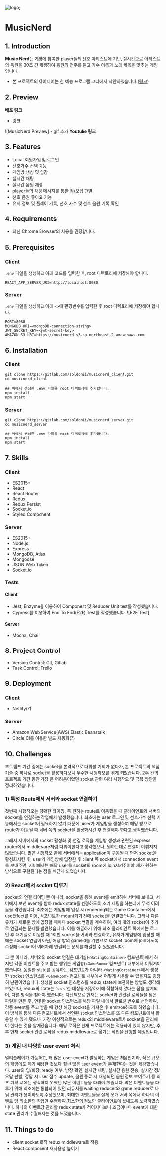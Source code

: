 ![logo](./src/assets/logo.png);

# MusicNerd

## 1. Introduction
**Music Nerd**는 게임에 참여한 player들의 선호 아티스트에 기반, 실시간으로 아티스트의 음원을 30초 간 재생하여 음원의 전주를 듣고 가수 이름과 노래 제목을 맞추는 게임입니다.
- 본 프로젝트의 아이디어는 한 예능 프로그램 코너에서 착안하였습니다.([링크](https://www.youtube.com/watch?v=b93AbJQseNk))

## 2. Preview
**배포 링크**
- 링크

![MusicNerd Preview] - gif 추가
**Youtube 링크**

## 3. Features
- Local 회원가입 및 로그인
- 선호가수 선택 기능
- 게임방 생성 및 입장
- 실시간 채팅
- 실시간 음원 재생
- player들의 채팅 메시지를 통한 정/오답 판별
- 선호 음원 좋아요 기능
- 유저 정보 및 플레이 기록, 선호 가수 및 선호 음원 기록 확인

## 4. Requirements
- 최신 Chrome Browser의 사용을 권장합니다.

## 5. Prerequisites
### Client
`.env` 파일을 생성하고 아래 코드를 입력한 후, root 디렉토리에 저장해야 합니다.

```
REACT_APP_SERVER_URI=http://localhost:8080
```

### Server
`.env` 파일을 생성하고 아래 `<>`에 환경변수를 입력한 후 root 디렉토리에 저장해야 합니다.

```
PORT=8080
MONGODB_URI=<mongoDB-connection-string>
JWT_SECRET_KEY=<jwt-secret-key>
AMAZON_S3_URI=https://musicnerd.s3.ap-northeast-2.amazonaws.com
```

## 6. Installation
### Client
```
git clone https://gitlab.com/soldonii/musicnerd_client.git
cd musicnerd_client

## 위에서 생성한 .env 파일을 root 디렉토리에 추가합니다.
npm install
npm start
```

### Server
```
git clone https://gitlab.com/soldonii/musicnerd_server.git
cd musicnerd_server

## 위에서 생성한 .env 파일을 root 디렉토리에 추가합니다.
npm install
npm start
```

## 7. Skills
### Client
- ES2015+
- React
- React Router
- Redux
- Redux Persist
- Socket.io
- Styled Component

### Server
- ES2015+
- Node.js
- Express
- MongoDB, Atlas
- Mongoose
- JSON Web Token
- Socket.io

### Tests
#### Client
- Jest, Enzyme을 이용하여 Component 및 Reducer Unit test를 작성했습니다.
- Cypress를 이용하여 End To End(E2E) Test를 작성했습니다.
![E2E Test]

#### Server
- Mocha, Chai

## 8. Project Control
- Version Control: Git, Gitlab
- Task Control: Trello

## 9. Deployment
### Client
- Netlify(?)

### Server
- Amazon Web Service(AWS) Elastic Beanstalk
- Circle CI를 이용한 빌드 자동화(?)

## 10. Challenges
부트캠프 기간 중에는 socket을 본격적으로 다뤄볼 기회가 없다가, 본 프로젝트의 핵심 기술 중 하나로 socket을 활용하다보니 무수한 시행착오를 겪게 되었습니다. 2주 간의 프로젝트 기간 동안 가장 큰 어려움이었던 socket 관련 여러 시행착오 및 극복 방안을 정리하였습니다.

### 1) 특정 Route에서 서버와 socket 연결하기
첫번째 시행착오는 정확한 타이밍, 즉 원하는 route로 이동했을 때 클라이언트와 서버의 socket을 연결하는 작업에서 발생했습니다. 최초에는 user 로그인 및 선호가수 선택 기능에서는 socket이 필요하지 않기 때문에, user가 게임방을 생성하여 해당 방으로 route가 이동될 때 서버 쪽의 socket을 활성화시킨 후 연결해야 한다고 생각했습니다.

그래서 서버에서의 socket 활성화 및 연결 로직을 게임방 생성과 관련된 express router에서 middleware처럼 다뤄야한다고 생각했으나, 원하는대로 연결이 이뤄지지 않았습니다. 많은 시행착오 끝에 서버에서는 application이 구동될 때 먼저 socket을 활성화시킨 후, user가 게임방에 입장한 후 client 쪽 socket에서 connection event를 보내주면, 서버에서는 해당 user를 socket의 room에 join시켜주어야 제가 원하는 방식으로 구현된다는 점을 깨닫게 되었습니다.

### 2) React에서 socket 다루기
socket의 연결 타이밍 뿐 아니라, socket을 통해 event를 emit하여 서버에 보내고, 서버에서 보낸 event를 받아 redux state를 변경하도록 초기 세팅을 하는데에 무척 어려움을 겪었습니다. 최초에는 게임방에 입장 시 rendering되는 Game Container에서 useEffect를 이용, 컴포넌트가 mount되기 전에 socket을 연결했습니다. 그러나 다른 유저가 새로운 방에 입장할 때마다 socket 연결을 계속하여, 여러 개의 socket이 추가로 연결되는 문제를 발견했습니다. 이를 해결하기 위해 최초 클라이언트 쪽에서는 로그인 후 대기실로 이동할 때 1회만 socket을 서버와 연결하고, 유저가 게임방에 입장할 때에는 socket 연결이 아닌, 해당 방의 gameId를 기반으로 socket room에 join하도록 수정해 socket이 여러차례 연결되는 문제를 해결할 수 있었습니다.

그 뿐 아니라, 서버와의 socket 연결은 대기실(`<WatingContainer>` 컴포넌트)에서 하지만 각종 이벤트를 주고 받는 행위는 게임방(`<GameRoom>` 컴포넌트) 내부에서 이뤄져야 했습니다. 동일한 state를 공유하는 컴포넌트가 아니라 `<WatingContainer>`에서 생성한 socket 인스턴스를 `<GameRoom>` 컴포넌트 내부에서 어떻게 사용할 수 있을지도 굉장히 난관이었습니다. 생성한 socket 인스턴스를 redux state에 보관하는 방법도 생각해보았으나, redux의 state는 '~~~'한 대상을 저장하기에 적합하지 않다는 점을 알게되어, 다른 방식을 찾아야 했습니다. 차선책으로 현재는 socket과 관련된 로직들을 담은 파일을 만든 후, 연결한 socket 인스턴스를 해당 파일 내에서 글로벌 변수로 선언하여, 각종 event를 주고 받을 때 항상 해당 socket을 가져온 후 emit/on하도록 하였습니다. 이 방식을 통해 다른 컴포넌트에서 선언된 socket 인스턴스를 또 다른 컴포넌트에서 활용할 수 있게 됐으나, 가장 이상적으로는 redux의 middleware로서 socket을 관리해야 한다는 것을 알게됐습니다. 해당 로직은 현재 프로젝트에는 적용되어 있지 않지만, 추후 현재 socket 관련 로직을 redux middleware로 옮기는 작업을 진행할 예정입니다.

### 3) 게임 내 다양한 user event 처리
멀티플레이가 가능하고, 꽤 많은 user event가 발생하는 게임은 처음인지라, 작은 규모의 게임에도 제가 예상한 것보다 훨씬 많은 user event가 존재한다는 것을 체감했습니다. user의 입/퇴장, ready 여부, 방장 확인, 실시간 채팅, 실시간 음원 전송, 실시간 정/오답 판별, 정답 시 user 점수 update, 음원 종료 시 재생되던 음원 정보 보여주기 등 최초 기획 시에는 생각하지 못했던 많은 이벤트들을 다뤄야 했습니다. 많은 이벤트들을 다루기 위해 최초에는 통합되어 있던 리듀서를 waiting reducer와 game reducer로 나눠 관리가 용이하도록 수정했으며, 최대한 이벤트들을 잘게 쪼개 서버 쪽에서 하나의 이벤트 당 최소한의 작업만 수행하여 최소한의 정보만 클라이언트에 보내도록 노력하였습니다. 하나의 이벤트당 관리할 redux state가 적어지다보니 조금이나마 event에 대한 state 관리가 수월해지는 것을 느꼈습니다.

## 11. Things to do
- client socket 로직 redux middleware로 적용
- React component 재사용성 높이기

